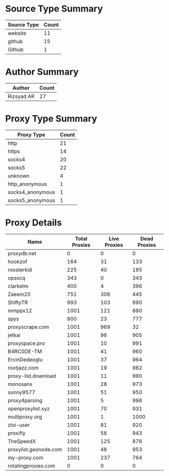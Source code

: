 # Source Type Summary

| Source Type | Count |
|-------------|-------|
| website | 11 |
| github | 15 |
| Github | 1 |


# Author Summary

| Author | Count |
|--------|-------|
| Rizsyad AR | 27 |


# Proxy Type Summary

| Proxy Type | Count |
|------------|-------|
| http | 21 |
| https | 14 |
| socks4 | 20 |
| socks5 | 22 |
| unknown | 4 |
| http_anonymous | 1 |
| socks4_anonymous | 1 |
| socks5_anonymous | 1 |


# Proxy Details

| Name | Total Proxies | Live Proxies | Dead Proxies |
|------|---------------|--------------|---------------|
| proxydb.net | 0 | 0 | 0 |
| hookzof | 164 | 31 | 133 |
| roosterkid | 225 | 40 | 185 |
| opsxcq | 343 | 0 | 343 |
| clarketm | 400 | 4 | 396 |
| Zaeem20 | 751 | 306 | 445 |
| ShiftyTR | 993 | 103 | 890 |
| mmppx12 | 1001 | 121 | 880 |
| spys | 800 | 23 | 777 |
| proxyscrape.com | 1001 | 969 | 32 |
| jetkai | 1001 | 96 | 905 |
| proxyspace.pro | 1001 | 10 | 991 |
| B4RC0DE-TM | 1001 | 41 | 960 |
| ErcinDedeoglu | 1001 | 37 | 964 |
| rootjazz.com | 1001 | 19 | 982 |
| proxy-list.download | 1001 | 11 | 990 |
| monosans | 1001 | 28 | 973 |
| sunny9577 | 1001 | 51 | 950 |
| proxy4parsing | 1001 | 5 | 996 |
| openproxylist.xyz | 1001 | 70 | 931 |
| multiproxy.org | 1001 | 1 | 1000 |
| zloi-user | 1001 | 81 | 920 |
| proxifly | 1001 | 58 | 943 |
| TheSpeedX | 1001 | 125 | 876 |
| proxylist.geonode.com | 1001 | 48 | 953 |
| my-proxy.com | 1001 | 237 | 764 |
| rotatingproxies.com | 0 | 0 | 0 |

